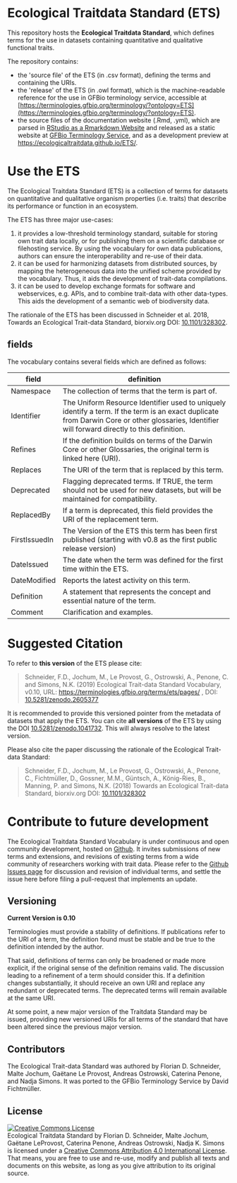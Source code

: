 # Ecological Traitdata Standard (ETS)

This repository hosts the **Ecological Traitdata Standard**, which defines terms for the use in datasets containing quantitative and qualitative functional traits. 

The repository contains: 

- the 'source file' of the ETS (in .csv format), defining the terms and containing the URIs.
- the 'release' of the ETS (in .owl format), which is the machine-readable reference for the use in GFBio terminology service, accessible at [https://terminologies.gfbio.org/terminology/?ontology=ETS](https://terminologies.gfbio.org/terminology/?ontology=ETS).  
- the source files of the documentation website (.Rmd, .yml), which are parsed in [RStudio as a Rmarkdown Website](http://rmarkdown.rstudio.com/rmarkdown_websites.html) and released as a static website at [GFBio Terminology Service](https://terminologies.gfbio.org/terms/ets/pages/), and as a development preview at https://ecologicaltraitdata.github.io/ETS/. 

# Use the ETS

The Ecological Traitdata Standard (ETS) is a collection of terms for datasets on quantitative and qualitative organism properties (i.e. traits) that describe its performance or function in an ecosystem. 

The ETS has three major use-cases:

1. it provides a low-threshold terminology standard, suitable for storing own trait data locally, or for publishing them on a scientific database or filehosting service. By using the vocabulary for own data publications, authors can ensure the interoperability and re-use of their data. 
2. it can be used for harmonizing datasets from distributed sources, by mapping the heterogeneous data into the unified scheme provided by the vocabulary. Thus, it aids the development of trait-data compilations. 
3. it can be used to develop exchange formats for software and webservices, e.g. APIs, and to combine trait-data with other data-types. This aids the development of a semantic web of biodiversity data. 

The rationale of the ETS has been discussed in Schneider et al. 2018, Towards an Ecological Trait-data Standard, biorxiv.org DOI: [10.1101/328302](https://doi.org/10.1101/328302).

## fields

The vocabulary contains several fields which are defined as follows: 

| field        | definition                          |
|--------------|-------------------------------------|
| Namespace    | The collection of terms that the term is part of.   | 
| Identifier   | The Uniform Resource Identifier used to uniquely identify a term.  If the term is an exact duplicate from Darwin Core or other glossaries, Identifier will forward directly to this definition. |
| Refines      | If the definition builds on terms of the Darwin Core or other Glossaries, the original term is linked here (URI). |
| Replaces     | The URI of the term  that is replaced by this term. | 
| Deprecated   | Flagging deprecated terms. If TRUE, the term should not be used for new datasets, but will be maintained for compatibility. |
| ReplacedBy   | If a term is deprecated, this field provides the URI of the  replacement term. |
| FirstIssuedIn | The Version of the ETS this term has been first published (starting with v0.8 as the first public release version)  | 
| DateIssued   | The date when the term was defined for the first time within the ETS. | 
| DateModified | Reports the latest activity on this term.  | 
| Definition   | A statement that represents the concept and essential nature of the term.  | 
| Comment      | Clarification and examples. |

# Suggested Citation

To refer to **this version** of the ETS please cite: 
  
> Schneider, F.D., Jochum, M., Le Provost, G., Ostrowski, A., Penone, C. and Simons, N.K. (2019) Ecological Trait-data Standard Vocabulary, v0.10, URL: https://terminologies.gfbio.org/terms/ets/pages/ , DOI: [10.5281/zenodo.2605377](https://doi.org/10.5281/zenodo.2605377)  

It is recommended to provide this versioned pointer from the metadata of datasets that apply the ETS. You can cite **all versions** of the ETS by using the DOI [10.5281/zenodo.1041732](https://doi.org/10.5281/zenodo.1041732). This will always resolve to the latest version.  

Please also cite the paper discussing the rationale of the Ecological Trait-data Standard: 

> Schneider, F.D., Jochum, M., Le Provost, G., Ostrowski, A., Penone, C., Fichtmüller, D., Gossner, M.M., Güntsch, A., König-Ries, B., Manning, P. and Simons, N.K. (2018) Towards an Ecological Trait-data Standard, biorxiv.org DOI: [10.1101/328302](https://doi.org/10.1101/328302) 


# Contribute to future development

The Ecological Traitdata Standard Vocabulary is under continuous and open community development, hosted on [Github](https://github.com/EcologicalTraitData/ETS). It invites submissions of new terms and extensions, and revisions of existing terms from a wide community of researchers working with trait data.
Please refer to the [Github Issues page](https://github.com/EcologicalTraitData/ETS/issues) for discussion and revision of individual terms, and settle the issue here before filing a pull-request that implements an update. 

## Versioning

**Current Version is 0.10**

Terminologies must provide a stability of definitions. If publications refer to the URI of a term, the definition found must be stable and be true to the definition intended by the author.

That said, definitions of terms can only be broadened or made more explicit, if the original sense of the definition remains valid. The discussion leading to a refinement of a term should consider this. If a definition changes substantially, it should receive an own URI and replace any redundant or deprecated terms. The deprecated terms will remain available at the same URI. 

At some point, a new major version of the Traitdata Standard may be issued, providing new versioned URIs for all terms of the standard that have been altered since the previous major version. 

## Contributors

The Ecological Trait-data Standard  was authored by Florian D. Schneider, Malte Jochum, Gaëtane Le Provost, Andreas Ostrowski, Caterina Penone, and Nadja Simons. It was ported to the GFBio Terminology Service by David Fichtmüller. 

## License

<a rel="license" href="http://creativecommons.org/licenses/by/4.0/"><img alt="Creative Commons License" style="border-width:0" src="https://i.creativecommons.org/l/by/4.0/88x31.png" /></a><br /><span xmlns:dct="http://purl.org/dc/terms/" property="dct:title">Ecological Traitdata Standard </span> by <span xmlns:cc="http://creativecommons.org/ns#" property="cc:attributionName">Florian D. Schneider, Malte Jochum, Gaëtane LeProvost, Caterina Penone, Andreas Ostrowski, Nadja K. Simons</span> is licensed under a <a rel="license" href="http://creativecommons.org/licenses/by/4.0/">Creative Commons Attribution 4.0 International License</a>. That means, you are free to use and re-use, modify and publish all texts and documents on this website, as long as you give attribution to its original source. 

